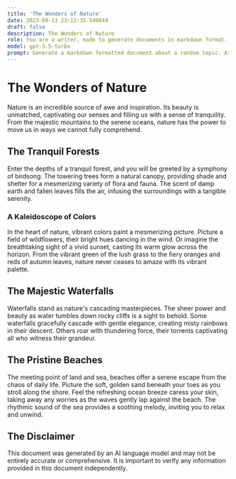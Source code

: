 ```yaml
---
title: 'The Wonders of Nature'
date: 2023-08-13 23:13:35.540044
draft: false
description: The Wonders of Nature
role: You are a writer, made to generate documents in markdown format. It is very important that all of the documents you generate are in valid markdown format.
model: gpt-3.5-turbo
prompt: Generate a markdown formatted document about a random topic. At the bottom, include a disclaimer explaining that the document was generated by you. The first line of the document should be the title. Make sure that the entire document is in proper markdown format, using a mix of various tags to make the document visually appealing.
---
```


# The Wonders of Nature

Nature is an incredible source of awe and inspiration. Its beauty is unmatched, captivating our senses and filling us with a sense of tranquility. From the majestic mountains to the serene oceans, nature has the power to move us in ways we cannot fully comprehend.

## The Tranquil Forests

Enter the depths of a tranquil forest, and you will be greeted by a symphony of birdsong. The towering trees form a natural canopy, providing shade and shelter for a mesmerizing variety of flora and fauna. The scent of damp earth and fallen leaves fills the air, infusing the surroundings with a tangible serenity.

### A Kaleidoscope of Colors

In the heart of nature, vibrant colors paint a mesmerizing picture. Picture a field of wildflowers, their bright hues dancing in the wind. Or imagine the breathtaking sight of a vivid sunset, casting its warm glow across the horizon. From the vibrant green of the lush grass to the fiery oranges and reds of autumn leaves, nature never ceases to amaze with its vibrant palette.

## The Majestic Waterfalls

Waterfalls stand as nature's cascading masterpieces. The sheer power and beauty as water tumbles down rocky cliffs is a sight to behold. Some waterfalls gracefully cascade with gentle elegance, creating misty rainbows in their descent. Others roar with thundering force, their torrents captivating all who witness their grandeur.

## The Pristine Beaches

The meeting point of land and sea, beaches offer a serene escape from the chaos of daily life. Picture the soft, golden sand beneath your toes as you stroll along the shore. Feel the refreshing ocean breeze caress your skin, taking away any worries as the waves gently lap against the beach. The rhythmic sound of the sea provides a soothing melody, inviting you to relax and unwind.

## The Disclaimer

This document was generated by an AI language model and may not be entirely accurate or comprehensive. It is important to verify any information provided in this document independently.